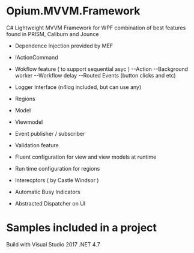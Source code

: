 # Opium.MVVM.Framework

C# Lightweight MVVM Framework for WPF combination of best features found in PRISM, Caliburn and Jounce 

- Dependence Injection provided by MEF

- IActionCommand

- Wokflow feature ( to support sequential asyc )
 --Action
 --Background worker
 --Workflow delay
 --Routed Events (button clicks and etc)

- Logger Interface (n4log included, but can use any)

- Regions

- Model 

- Viewmodel 

- Event publisher / subscriber

- Validation feature

- Fluent configuration for view and view models at runtime

- Run time configuration for regions

- Interecptors ( by Castle Windsor )

- Automatic Busy Indicators

- Abstracted Dispatcher on UI 

# Samples included in a project
Build with Visual Studio 2017 .NET 4.7 
